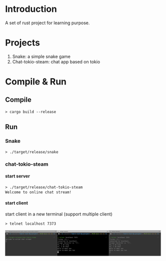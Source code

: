 # Introduction

A set of rust project for learning purpose.

# Projects

1. Snake: a simple snake game
2. Chat-tokio-steam: chat app based on tokio



# Compile & Run

## Compile
```shell
> cargo build --release
```

## Run
### Snake

```shell
> ./target/release/snake
```
### chat-tokio-steam

#### start server
```shell
> ./target/release/chat-tokio-steam
Welcome to online chat stream!
```
#### start client

start client in a new terminal (support multiple client)
```shell
> telnet localhost 7373
```

![image-20221120162202196](./doc/img/chat-tokio-steam-demo.png)

